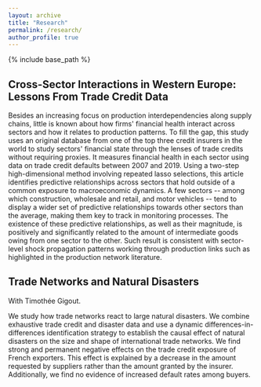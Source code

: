 ```yaml
---
layout: archive
title: "Research"
permalink: /research/
author_profile: true
---
```


{% include base_path %}

## Cross-Sector Interactions in Western Europe: Lessons From Trade Credit Data ##

Besides an increasing focus on production interdependencies along supply chains, little is known about how firms' financial health interact across sectors and how it relates to production patterns. To fill the gap, this study uses an original database from one of the top three credit insurers in the world to study sectors' financial state through the lenses of trade credits without requiring proxies. It measures financial health in each sector using data on trade credit defaults between 2007 and 2019. Using a two-step high-dimensional method involving repeated lasso selections, this article identifies predictive relationships across sectors that hold outside of a common exposure to macroeconomic dynamics. A few sectors -- among which construction, wholesale and retail, and motor vehicles -- tend to display a wider set of predictive relationships towards other sectors than the average, making them key to track in monitoring processes. The existence of these predictive relationships, as well as their magnitude, is positively and significantly related to the amount of intermediate goods owing from one sector to the other. Such result is consistent with sector-level shock propagation patterns working through production links such as highlighted in the production network literature.

## Trade Networks and Natural Disasters ##

With Timothée Gigout.

We study how trade networks react to large natural disasters. We combine exhaustive trade credit and disaster data and use a dynamic differences-in-differences identification strategy to establish the causal effect of natural disasters on the size and shape of international trade networks. We find strong and permanent negative effects on the trade credit exposure of French exporters. This effect is explained by a decrease in the amount requested by suppliers rather than the amount granted by the insurer. Additionally, we find no evidence of increased default rates among buyers.
